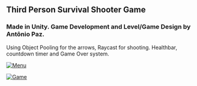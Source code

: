## Third Person Survival Shooter Game
### Made in Unity. Game Development and Level/Game Design by Antônio Paz.

Using Object Pooling for the arrows, Raycast for shooting. 
Healthbar, countdown timer and Game Over system.

<a href="https://ibb.co/DVw9mfS"><img src="https://i.ibb.co/znPXCV0/Menu.jpg" alt="Menu" border="0"></a>

<a href="https://ibb.co/4p22BbD"><img src="https://i.ibb.co/3cvvtx8/Game.jpg" alt="Game" border="0"></a>
